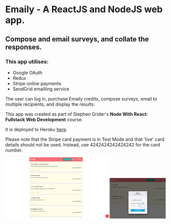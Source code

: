 # Emaily - A ReactJS and NodeJS web app.

## Compose and email surveys, and collate the responses.

### This app utilises:

- Google OAuth
- Redux
- Stripe online payments
- SendGrid emailling service

The user can log in, purchase Emaily credits, compose surveys, email to multiple recipients, and display the results.

This app was created as part of Stephen Grider's **Node With React: Fullstack Web Development** course.

It is deployed to Heroku [here](https://floating-basin-29635.herokuapp.com/).  

Please note that the Stripe card payment is in Test Mode and that 'live' card details should not be used. Instead, use 4242424242424242 for the card number.

<img src="https://github.com/davidrawson/React-Emailer/blob/master/server/images/dashboard%20screenshot.png" width="65%"></img><img src="https://github.com/davidrawson/React-Emailer/blob/master/server/images/Stripe%20screenshot.png" width="35%"></img>
